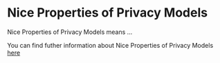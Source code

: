 # Nice Properties of Privacy Models

Nice Properties of Privacy Models means ...

You can find futher information about Nice Properties of Privacy Models [here](../T3.5/.md)
